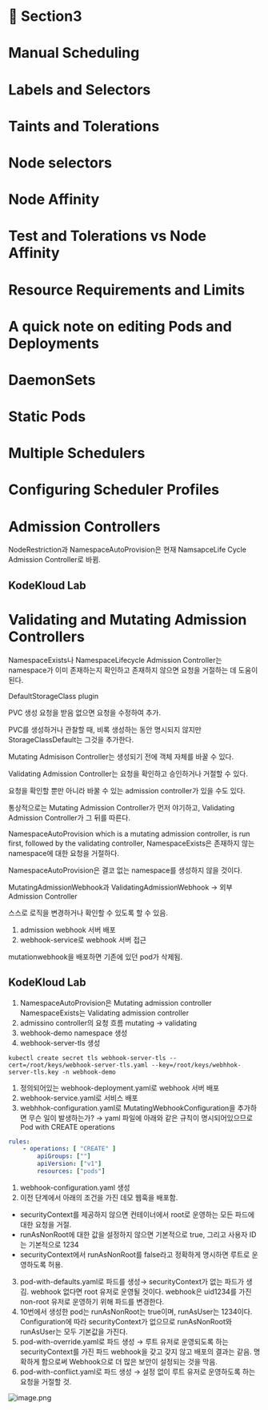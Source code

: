 # 📕 Section3

# Manual Scheduling


# Labels and Selectors


# Taints and Tolerations


# Node selectors


# Node Affinity


# Test and Tolerations vs Node Affinity


# Resource Requirements and Limits


# A quick note on editing Pods and Deployments


# DaemonSets


# Static Pods


# Multiple Schedulers


# Configuring Scheduler Profiles


# Admission Controllers


NodeRestriction과 NamespaceAutoProvision은 현재 NamsapceLife Cycle Admission Controller로 바뀜.


## KodeKloud Lab


# Validating and Mutating Admission Controllers


NamespaceExists나 NamespaceLifecycle Admission Controller는 namespace가 이미 존재하는지 확인하고 존재하지 않으면 요청을 거절하는 데 도움이 된다.


DefaultStorageClass plugin


PVC 생성 요청을 받음 없으면 요청을 수정하여 추가.


PVC를 생성하거나 관찰할 때, 비록 생성하는 동안 명시되지 않지만 StorageClassDefault는 그것을 추가한다.


Mutating Admisison Controller는 생성되기 전에 객체 자체를 바꿀 수 있다.


Validating Admission Controller는 요청을 확인하고 승인하거나 거절할 수 있다.


요청을 확인할 뿐만 아니라 바꿀 수 있는 admission controller가 있을 수도 있다.


통상적으로는 Mutating Admission Controller가 먼저 야기하고, Validating Admission Controller가 그 뒤를 따른다.


NamespaceAutoProvision which is a mutating admission controller, is run first, followed by the validating controller, NamespaceExists은 존재하지 않는 namespace에 대한 요청을 거절하다.


NamespaceAutoProvision은 결코 없는 namespace를 생성하지 않을 것이다.


MutatingAdmissionWebhook과 ValidatingAdmissionWebhook → 외부 Admission Controller


스스로 로직을 변경하거나 확인할 수 있도록 할 수 있음.

1. admission webhook 서버 배포
2. webhook-service로 webhook 서버 접근

mutationwebhook을 배포하면 기존에 있던 pod가 삭제됨.


## KodeKloud Lab

1. NamespaceAutoProvision은 Mutating admission controller
NamespaceExists는 Validating admission controller
2. admissino controller의 요청 흐름
mutating → validating
3. webhook-demo namespace 생성
4. webhook-server-tls 생성

```shell
kubectl create secret tls webhook-server-tls --cert=/root/keys/webhook-server-tls.yaml --key=/root/keys/webhhok-server-tls.key -n webhook-demo
```

1. 정의되어있는 webhook-deployment.yaml로 webhook 서버 배포
2. webhook-service.yaml로 서비스 배포
3. webhhok-configuration.yaml로 MutatingWebhookConfiguration을 추가하면 무슨 일이 발생하는가?
→ yaml 파일에 아래와 같은 규칙이 명시되어있으므로 Pod with CREATE operations

```yaml
rules:
	- operations: [ "CREATE" ]
		apiGroups: [""]
		apiVersion: ["v1"]
		resources: ["pods"]
```

1. webhook-configuration.yaml 생성
2. 이전 단계에서 아래의 조건을 가진 데모 웹훅을 배포함.
- securityContext를 제공하지 않으면 컨테이너에서 root로 운영하는 모든 파드에 대한 요청을 거절.
- runAsNonRoot에 대한 값을 설정하지 않으면 기본적으로 true, 그리고 사용자 ID는 기본적으로 1234
- securityContext에서 runAsNonRoot를 false라고 정확하게 명시하면 루트로 운영하도록 허용.
3. pod-with-defaults.yaml로 파드를 생성→ securityContext가 없는 파드가 생김.
webhook 없다면 root 유저로 운영될 것이다. webhook은 uid1234를 가진 non-root 유저로 운영하기 위해 파드를 변경한다.
4. 10번에서 생성한 pod는 runAsNonRoot는 true이며, runAsUser는 1234이다.
Configuration에 따라 securityContext가 없으므로 runAsNonRoot와 runAsUser는 모두 기본값을 가진다.
5. pod-with-override.yaml로 파드 생성 → 루트 유저로 운영되도록 하는 securityContext를 가진 파드
webhook을 갖고 갖지 않고 배포의 결과는 같음.
명확하게 함으로써 Webhook으로 더 많은 보안이 설정되는 것을 막음.
6. pod-with-conflict.yaml로 파드 생성 → 
설정 없이 루트 유저로 운영하도록 하는 요청을 거절할 것.

![image.png](https://prod-files-secure.s3.us-west-2.amazonaws.com/b2ea2032-00e9-4883-a13b-cb03cf5b2334/501c3b54-0de4-44d6-afe6-eca0c6373e4f/image.png?X-Amz-Algorithm=AWS4-HMAC-SHA256&X-Amz-Content-Sha256=UNSIGNED-PAYLOAD&X-Amz-Credential=ASIAZI2LB4662PTJMD3E%2F20250215%2Fus-west-2%2Fs3%2Faws4_request&X-Amz-Date=20250215T081250Z&X-Amz-Expires=3600&X-Amz-Security-Token=IQoJb3JpZ2luX2VjEBgaCXVzLXdlc3QtMiJIMEYCIQDcB%2FOkfqwqL30%2Fr4WgHyas%2FIPU0A4%2BdBTIPcq9xGieqwIhAPi3aO01ElrT9qo0yUFTYAcqlsqziE7jFR7L6Bv1cjh4Kv8DCEEQABoMNjM3NDIzMTgzODA1IgypSl4wbcl3lwb1PZMq3AM72eQlED1%2BW5trs7Q%2Fre%2BJJHi4wVD5pUzElM%2BF5%2Frhydytx6Wep%2B7oMCZQv6oVqkq538W0n9j1TtnnTmzT1fNcQXc6tTwK4n5uZG18YyAtsHp1T%2FJ5jP3cUplEftbBZRsyqiUTWOkSLfL3L4VZTqV1BgG7bUX0BsJCt0cQWV74GCVlXhX%2BlphxtCqiXI7hM0AZDjIib07IB0nIRTMiuHw7DvE24Uz07sJJfMeGTRCGw%2FXdi61w8s6OQvKzGZLMHNngVonkkP5EqDNmFSqHUDQs0cCByuQJw9zpHDueEX3ZaZ%2BOTBOePN5l2MKTWaB872du%2Bdz4VdGkWhBT7mXvU%2FOhsyT%2FB6u6SmEQ7kgaTRR7SbyYYhovAhmsrAQPku1QL6Dv5erkhaWme%2BSf%2BmdkVbAKZtQ8qWxcYoAHy9UPt4xXmMzkffDRY7So2w6So1ImRJdtdM2OLpnyqjMm%2FWeBl9AVxVzY45miYSfz3ATb4eoVMJagjPIMEoBk0V1Z5%2FM9G3ooc1vz1Q7hKI2hd0Stcz4FI2brVTpt1c0MyZgQWZnblhn2tDrw%2B9ATsZoTrLj2twyiEUoMaBAPn3we91qHew2AwitHijRpWvuR8i3a20EU%2BwvgbTY0l4OoLwc%2BtTD0hMG9BjqkAdzK0lZAccgSmO4mhAHd0yQ%2Fji%2F%2B5SQFaBEqqmrTHqk%2FKF%2BRiiWjcnNw1G%2FSnO6VTf1LOOjacW%2FcqCypd1sXeCV78xj3ktK2wL8mNtEZlu1C2Gt3IkS3uzVguwNoMx8VOyNpKptM0%2Fkz9cI30WvCCvphwrmgBKkfsP%2BwiSnBqMm9y5NuqWwYNfcBInrG68MJyySOucKG8Q1ZROYbNlXUyIl4qeLD&X-Amz-Signature=8385d83f73f817ba00dbcc89446000c91d748da5f1a3070fcd7cecf8db8916cd&X-Amz-SignedHeaders=host&x-id=GetObject)


